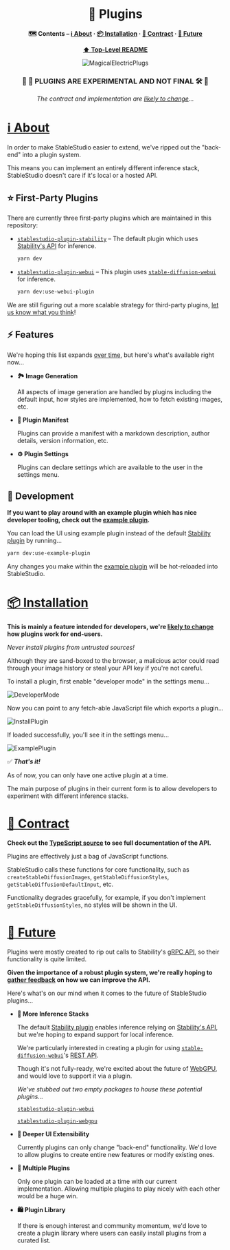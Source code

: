 <div align="center">

# 🔌 Plugins

**🗺 Contents – [ℹ️ About](#about) · [📦 Installation](#installation) · [🤝 Contract](#technology) · [🔮 Future](#conventions)**

**[⬆️ Top-Level README](../../README.md)**

![MagicalElectricPlugs](../../misc/MagicalElectricPlugs.png)

### 🚧 👷 **PLUGINS ARE EXPERIMENTAL AND NOT FINAL** 🛠 🚧

_The contract and implementation are [likely to change](https://github.com/Stability-AI/StableStudio/issues/3)..._

</div>

# <a id="about" href="#about">ℹ️ About</a>

In order to make StableStudio easier to extend, we've ripped out the "back-end" into a plugin system.

This means you can implement an entirely different inference stack, StableStudio doesn't care if it's local or a hosted API.

## ⭐️ First-Party Plugins

There are currently three first-party plugins which are maintained in this repository:

- [`stablestudio-plugin-stability`](../stablestudio-plugin-stability/src/index.ts) – The default plugin which uses [Stability's API](https://platform.stability.ai) for inference.

  ```bash
  yarn dev
  ```

- [`stablestudio-plugin-webui`](../stablestudio-plugin-webui/README.md) – This plugin uses [`stable-diffusion-webui`](https://github.com/AUTOMATIC1111/stable-diffusion-webui) for inference.

  ```bash
  yarn dev:use-webui-plugin
  ```

We are still figuring out a more scalable strategy for third-party plugins, [let us know what you think](https://github.com/Stability-AI/StableStudio/issues/3)!

## ⚡️ Features

We're hoping this list expands [over time](#future), but here's what's available right now...

- **🏞 Image Generation**

  All aspects of image generation are handled by plugins including the default input, how styles are implemented, how to fetch existing images, etc.

- **🪪 Plugin Manifest**

  Plugins can provide a manifest with a markdown description, author details, version information, etc.

- **⚙️ Plugin Settings**

  Plugins can declare settings which are available to the user in the settings menu.

## 🧪 Development

**If you want to play around with an example plugin which has nice developer tooling, check out the [example plugin](../stablestudio-plugin-example/src/index.ts).**

You can load the UI using example plugin instead of the default [Stability plugin](../stablestudio-plugin-stability/src/index.ts) by running...

```bash
yarn dev:use-example-plugin
```

Any changes you make within the [example plugin](../stablestudio-plugin-example/src/index.ts) will be hot-reloaded into StableStudio.

# <a id="installation" href="#installation">📦 Installation</a>

**This is mainly a feature intended for developers, we're [likely to change](https://github.com/Stability-AI/StableStudio/issues/3) how plugins work for end-users.**

_Never install plugins from untrusted sources!_

Although they are sand-boxed to the browser, a malicious actor could read through your image history or steal your API key if you're not careful.

To install a plugin, first enable "developer mode" in the settings menu...

![DeveloperMode](../../misc/DeveloperMode.png)

Now you can point to any fetch-able JavaScript file which exports a plugin...

![InstallPlugin](../../misc/InstallPlugin.png)

If loaded successfully, you'll see it in the settings menu...

![ExamplePlugin](../../misc/ExamplePlugin.png)

✅ _**That's it!**_

As of now, you can only have one active plugin at a time.

The main purpose of plugins in their current form is to allow developers to experiment with different inference stacks.

# <a id="contract" href="#contract">🤝 Contract</a>

**Check out the [TypeScript source](./src/Plugin.ts) to see full documentation of the API.**

Plugins are effectively just a bag of JavaScript functions.

StableStudio calls these functions for core functionality, such as `createStableDiffusionImages`, `getStableDiffusionStyles`, `getStableDiffusionDefaultInput`, etc.

Functionality degrades gracefully, for example, if you don't implement `getStableDiffusionStyles`, no styles will be shown in the UI.

# <a id="future" href="#future">🔮 Future</a>

Plugins were mostly created to rip out calls to Stability's [gRPC API](https://platform.stability.ai), so their functionality is quite limited.

**Given the importance of a robust plugin system, we're really hoping to [gather feedback](https://github.com/Stability-AI/StableStudio/issues/3) on how we can improve the API.**

Here's what's on our mind when it comes to the future of StableStudio plugins...

- **🧠 More Inference Stacks**

  The default [Stability plugin](../stablestudio-plugin-stability/src/index.ts) enables inference relying on [Stability's API](../stablestudio-plugin-stability/src/index.ts), but we're hoping to expand support for local inference.

  We're particularly interested in creating a plugin for using [`stable-diffusion-webui`](https://github.com/AUTOMATIC1111/stable-diffusion-webui)'s [REST API](https://github.com/AUTOMATIC1111/stable-diffusion-webui/wiki/API).

  Though it's not fully-ready, we're excited about the future of [WebGPU](https://developer.mozilla.org/en-US/docs/Web/API/WebGPU_API), and would love to support it via a plugin.

  _We've stubbed out two empty packages to house these potential plugins..._

  [`stablestudio-plugin-webui`](../stablestudio-plugin-webui/src/index.ts)

  [`stablestudio-plugin-webgpu`](../stablestudio-plugin-webgpu/src/index.ts)

- **🎨 Deeper UI Extensibility**

  Currently plugins can only change "back-end" functionality. We'd love to allow plugins to create entire new features or modify existing ones.

- **🧱 Multiple Plugins**

  Only one plugin can be loaded at a time with our current implementation. Allowing multiple plugins to play nicely with each other would be a huge win.

- **🛍 Plugin Library**

  If there is enough interest and community momentum, we'd love to create a plugin library where users can easily install plugins from a curated list.
